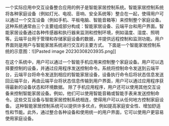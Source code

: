 一个实际应用中交互设备整合应用的例子是智能家居控制系统。智能家居控制系统将各种家庭设备（例如灯光、电视、音响、安全系统等）整合在一起，使得用户可以通过一个交互设备（例如手机、平板电脑、智能音箱等）来控制整个家庭设备。
这种系统通常由三个主要组成部分构成：智能家居设备、云端平台和用户界面。智能家居设备通过各种传感器和执行器来监测和控制环境，例如温度、湿度、照明等。云端平台用于管理和存储家庭设备的数据，并提供远程控制和监测功能。用户界面则是用户与智能家居系统进行交互的主要方式。
下面是一个智能家居控制系统的示意图：![[Pasted image 20230308203935.png]]

在这个系统中，用户可以通过一个智能手机应用来控制整个家庭设备。用户可以选择要控制的设备，并通过应用程序发送控制命令。系统将控制命令发送到云端平台，云端平台将命令发送到相应的智能家居设备，设备执行命令后将状态信息发送回云端平台，再由云端平台将状态信息传输到用户界面，用户可以通过应用程序获得最新的设备状态和环境数据。
除了手机应用程序，用户还可以使用其他交互设备来控制智能家居设备。例如，他们可以使用智能音箱或智能手表来发送控制命令。这些交互设备与智能家居控制系统相连，使得用户可以从任何地方控制家庭设备。
这种智能家居控制系统可以提供许多优点，例如提高家庭安全性、增加舒适性和节能。此外，通过整合各种设备和使用统一的用户界面，它可以使用户更容易使用家庭设备。